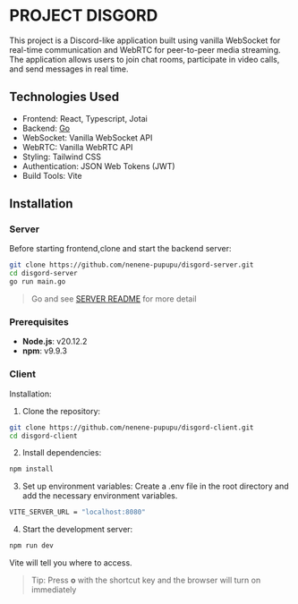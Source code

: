 # PROJECT DISGORD

This project is a Discord-like application built using vanilla WebSocket for real-time communication and WebRTC for peer-to-peer media streaming. The application allows users to join chat rooms, participate in video calls, and send messages in real time.

## Technologies Used

- Frontend: React, Typescript, Jotai
- Backend: [Go](https://github.com/nenene-pupupu/disgord-server)
- WebSocket: Vanilla WebSocket API
- WebRTC: Vanilla WebRTC API
- Styling: Tailwind CSS
- Authentication: JSON Web Tokens (JWT)
- Build Tools: Vite

## Installation

### Server

Before starting frontend,clone and start the backend server:

```bash
git clone https://github.com/nenene-pupupu/disgord-server.git
cd disgord-server
go run main.go
```

> Go and see [SERVER README](https://github.com/nenene-pupupu/disgord-server) for more detail

### Prerequisites

- **Node.js**: v20.12.2
- **npm**: v9.9.3

### Client

Installation:

1. Clone the repository:

```bash
git clone https://github.com/nenene-pupupu/disgord-client.git
cd disgord-client
```

2. Install dependencies:

```bash
npm install
```

3. Set up environment variables:
   Create a .env file in the root directory and add the necessary environment variables.

```bash
VITE_SERVER_URL = "localhost:8080"
```

4. Start the development server:

```bash
npm run dev
```

Vite will tell you where to access.

> Tip: Press **o** with the shortcut key and the browser will turn on immediately
